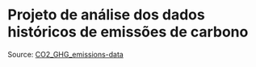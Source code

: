 # Projeto de análise dos dados históricos de emissões de carbono


Source: [CO2_GHG_emissions-data](https://www.kaggle.com/datasets/yoannboyere/co2-ghg-emissionsdata)
